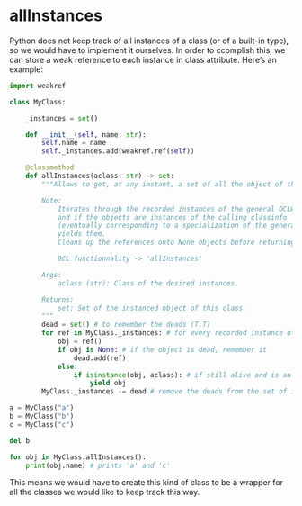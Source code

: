 # allInstances

Python does not keep track of all instances of a class (or of a built-in type), so we would have to implement it ourselves. In order to ccomplish this, we can store a weak reference to each instance in class attribute. Here’s an example:

```Python
import weakref

class MyClass:

    _instances = set()

    def __init__(self, name: str):
        self.name = name
        self._instances.add(weakref.ref(self))

    @classmethod
    def allInstances(aclass: str) -> set:
        """Allows to get, at any instant, a set of all the object of the calling class.

        Note:
            Iterates through the recorded instances of the general OCLWrapper class
            and if the objects are instances of the calling classinfo
            (eventually corresponding to a specialization of the general OCLWrapper class),
            yields them.
            Cleans up the references onto None objects before returning.

            OCL functionnality -> 'allInstances'

        Args:
            aclass (str): Class of the desired instances.

        Returns:
            set: Set of the instanced object of this class.
        """
        dead = set() # to remember the deads (T.T)
        for ref in MyClass._instances: # for every recorded instance of this general class
            obj = ref()
            if obj is None: # if the object is dead, remember it
                dead.add(ref)
            else:
                if isinstance(obj, aclass): # if still alive and is an instance of this eventually specialized class, yield it
                    yield obj
        MyClass._instances -= dead # remove the deads from the set of instances

a = MyClass("a")
b = MyClass("b")
c = MyClass("c")

del b

for obj in MyClass.allInstances():
    print(obj.name) # prints 'a' and 'c'
```

This means we would have to create this kind of class to be a wrapper for all the classes we would like to keep track this way.
